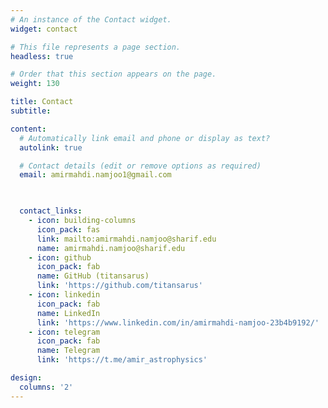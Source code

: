 ```yaml
---
# An instance of the Contact widget.
widget: contact

# This file represents a page section.
headless: true

# Order that this section appears on the page.
weight: 130

title: Contact
subtitle:

content:
  # Automatically link email and phone or display as text?
  autolink: true

  # Contact details (edit or remove options as required)
  email: amirmahdi.namjoo1@gmail.com


  
  contact_links:
    - icon: building-columns
      icon_pack: fas
      link: mailto:amirmahdi.namjoo@sharif.edu
      name: amirmahdi.namjoo@sharif.edu
    - icon: github
      icon_pack: fab
      name: GitHub (titansarus)
      link: 'https://github.com/titansarus'
    - icon: linkedin
      icon_pack: fab
      name: LinkedIn
      link: 'https://www.linkedin.com/in/amirmahdi-namjoo-23b4b9192/'
    - icon: telegram
      icon_pack: fab
      name: Telegram
      link: 'https://t.me/amir_astrophysics'

design:
  columns: '2'
---
```


